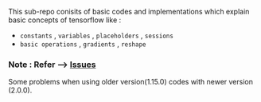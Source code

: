 This sub-repo conisits of basic codes and implementations which explain basic concepts of tensorflow like : 
* `constants` , `variables` , `placeholders` , `sessions` 
* `basic operations` , `gradients` , `reshape`

### Note : Refer --> [Issues](https://github.com/adarshX/Tensorflow-codes/issues/1)
Some problems when using older version(1.15.0) codes with newer version (2.0.0). 
